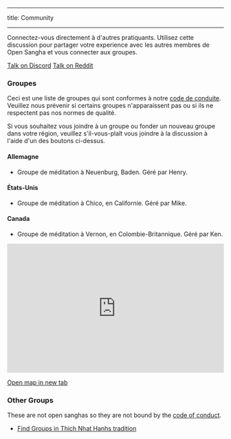 * * *

title: Community

* * *

Connectez-vous directement à d'autres pratiquants. Utilisez cette discussion pour partager votre experience avec les autres membres de Open Sangha et vous connecter aux groupes.

[Talk on Discord](https://discord.gg/Tyqd22a?classes=btn,btn-primary) [Talk on Reddit](https://www.reddit.com/r/OpenBuddhaDharma/?classes=btn,btn-primary)

### Groupes

Ceci est une liste de groupes qui sont conformes à notre [code de conduite](../code/). Veuillez nous prévenir si certains groupes n'apparaissent pas ou si ils ne respectent pas nos normes de qualité.

Si vous souhaitez vous joindre à un groupe ou fonder un nouveau groupe dans votre région, veuillez s'il-vous-plaît vous joindre à la discussion à l'aide d'un des boutons ci-dessus.

#### Allemagne

- Groupe de méditation à Neuenburg, Baden. Géré par Henry.

#### États-Unis

- Groupe de méditation à Chico, en Californie. Géré par Mike.

#### Canada

- Groupe de méditation à Vernon, en Colombie-Britannique. Géré par Ken.

<p>
<iframe width="100%" height="300px" frameborder="0" src="https://umap.openstreetmap.fr/en/map/open-sanghas_179302?scaleControl=false&miniMap=false&scrollWheelZoom=true&zoomControl=false&allowEdit=false&moreControl=true&searchControl=null&tilelayersControl=null&embedControl=null&datalayersControl=true&onLoadPanel=undefined&captionBar=false" mark="crwd-mark"></iframe><p><a href="https://umap.openstreetmap.fr/en/map/open-sanghas_179302">Open map in new tab</a></p>
</p>

### Other Groups

These are not open sanghas so they are not bound by the [code of conduct](../code/).

- [Find Groups in Thich Nhat Hanhs tradition](https://plumvillage.org/about/international-sangha-directory/)